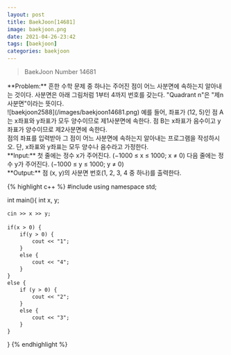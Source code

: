 ```yaml
---
layout: post
title: BaekJoon[14681]
image: baekjoon.png
date: 2021-04-26-23:42
tags: [baekjoon]
categories: baekjoon
---
```


<Blockquote>BaekJoon Number 14681</Blockquote>
**Problem:** 흔한 수학 문제 중 하나는 주어진 점이 어느 사분면에 속하는지 알아내는 것이다. 사분면은 아래 그림처럼 1부터 4까지 번호를 갖는다. "Quadrant n"은 "제n사분면"이라는 뜻이다.<br>
![baekjoon2588](/images/baekjoon14681.png)
예를 들어, 좌표가 (12, 5)인 점 A는 x좌표와 y좌표가 모두 양수이므로 제1사분면에 속한다. 점 B는 x좌표가 음수이고 y좌표가 양수이므로 제2사분면에 속한다.<br>
점의 좌표를 입력받아 그 점이 어느 사분면에 속하는지 알아내는 프로그램을 작성하시오. 단, x좌표와 y좌표는 모두 양수나 음수라고 가정한다.<br>
**Input:** 첫 줄에는 정수 x가 주어진다. (−1000 ≤ x ≤ 1000; x ≠ 0) 다음 줄에는 정수 y가 주어진다. (−1000 ≤ y ≤ 1000; y ≠ 0)<br>
**Output:** 점 (x, y)의 사분면 번호(1, 2, 3, 4 중 하나)를 출력한다.

{% highlight c++ %}
#include <iostream>
using namespace std;

int main(){
	int x, y;

	cin >> x >> y;

	if(x > 0) {
		if(y > 0) {
			cout << "1";
		}
		else {
			cout << "4";
		}
	}
	else {
		if (y > 0) {
			cout << "2";
		}
		else {
			cout << "3";
		}
	}
	
}
{% endhighlight %}